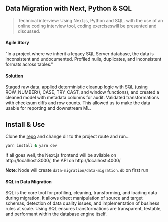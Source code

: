 ## Data Migration with Next, Python & SQL

> Technical interview: Using Next.js, Python and SQL.  with the use of an online coding interview tool, coding exerciseswill be presented and discussed.

#### Agile Story

"In a project where we inherit a legacy SQL Server database, the data is inconsistent and undocumented. Profiled nulls, duplicates, and inconsistent formats across tables."

#### Solution

Staged raw data, applied deterministic cleanup logic with SQL (using ROW_NUMBER(), CASE, TRY_CAST, and window functions), and created a cleaned model with metadata columns for audit. Validated transformations with checksum diffs and row counts. This allowed us to make the data usable for reporting and downstream ML.

## Install & Use

Clone the [repo](https://github.com/javascript-pro/data-migration) and change dir to the project route and run...

```sh
yarn install & yarn dev
```

If all goes well, the Next.js frontend will be avilable on http://localhost:3000/, the API on http://localhost:4000/

__Note__: Node will create `data-migration/data-migration.db` on first run

#### SQL in Data Migration

SQL is the core tool for profiling, cleaning, transforming, and loading data during migration. It allows direct manipulation of source and target schemas, detection of data quality issues, and implementation of business rules at scale. Using SQL ensures transformations are transparent, testable, and performant within the database engine itself.